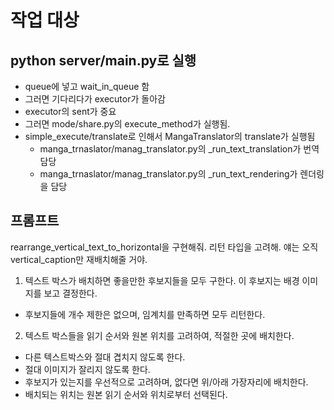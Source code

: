 # 작업 대상

## python server/main.py로 실행
- queue에 넣고 wait_in_queue 함
- 그러면 기다리다가 executor가 돌아감
- executor의 sent가 중요
- 그러면 mode/share.py의 execute_method가 실행됨.
- simple_execute/translate로 인해서 MangaTranslator의 translate가 실행됨
  - manga_trnaslator/manag_translator.py의 _run_text_translation가 번역 담당
  - manga_trnaslator/manag_translator.py의 _run_text_rendering가 렌더링을 담당

## 프롬프트

rearrange_vertical_text_to_horizontal을 구현해줘. 리턴 타입을 고려해. 얘는 오직 vertical_caption만 재배치해줄 거야.

1. 텍스트 박스가 배치하면 좋을만한 후보지들을 모두 구한다. 이 후보지는 배경 이미지를 보고 결정한다.
  - 후보지들에 개수 제한은 없으며, 임계치를 만족하면 모두 리턴한다.
2. 텍스트 박스들을 읽기 순서와 원본 위치를 고려하여, 적절한 곳에 배치한다.
  - 다른 텍스트박스와 절대 겹치지 않도록 한다.
  - 절대 이미지가 잘리지 않도록 한다.
  - 후보지가 있는지를 우선적으로 고려하며, 없다면 위/아래 가장자리에 배치한다.
  - 배치되는 위치는 원본 읽기 순서와 위치로부터 선택된다.